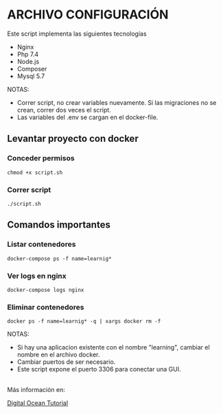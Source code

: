 # ARCHIVO CONFIGURACIÓN

Este script implementa las siguientes tecnologías
- Nginx
- Php 7.4
- Node.js
- Composer
- Mysql 5.7

NOTAS:
- Correr script, no crear variables nuevamente. Si las migraciones no se crean, correr dos veces el script.
- Las variables del .env se cargan en el docker-file.

## Levantar proyecto con docker

### Conceder permisos 
````
chmod +x script.sh
````

### Correr script
````
./script.sh
````
## Comandos importantes

### Listar contenedores
````
docker-compose ps -f name=learnig*
````

### Ver logs en nginx
````
docker-compose logs nginx
````

### Eliminar contenedores
````
docker ps -f name=learnig* -q | xargs docker rm -f
````
NOTAS:
- Si hay una aplicacion existente con el nombre "learning", cambiar el nombre en el archivo docker.
- Cambiar puertos de ser necesario.
- Este script expone el puerto 3306 para conectar una GUI.


<br>  
Más información en: 

[Digital Ocean Tutorial](https://www.digitalocean.com/community/tutorials/how-to-install-and-set-up-laravel-with-docker-compose-on-ubuntu-20-04)

